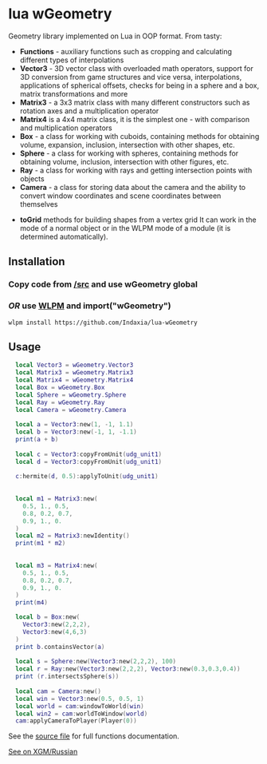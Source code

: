 # lua wGeometry
Geometry library implemented on Lua in OOP format.
From tasty:

- **Functions** - auxiliary functions such as cropping and calculating different types of interpolations
- **Vector3** - 3D vector class with overloaded math operators, support for 3D conversion from game structures and vice versa, interpolations, applications of spherical offsets, checks for being in a sphere and a box, matrix transformations and more
- **Matrix3** - a 3x3 matrix class with many different constructors such as rotation axes and a multiplication operator
- **Matrix4** is a 4x4 matrix class, it is the simplest one - with comparison and multiplication operators
- **Box** - a class for working with cuboids, containing methods for obtaining volume, expansion, inclusion, intersection with other shapes, etc.
- **Sphere** - a class for working with spheres, containing methods for obtaining volume, inclusion, intersection with other figures, etc.
- **Ray** - a class for working with rays and getting intersection points with objects
- **Camera** - a class for storing data about the camera and the ability to convert window coordinates and scene coordinates between themselves

+ **toGrid** methods for building shapes from a vertex grid
It can work in the mode of a normal object or in the WLPM mode of a module (it is determined automatically).

## Installation

### Copy code from [/src](/src) and use wGeometry global

### *OR* use [WLPM](https://github.com/Indaxia/wc3-wlpm-module-manager) and import("wGeometry")
```
wlpm install https://github.com/Indaxia/lua-wGeometry
```

## Usage

```lua
  local Vector3 = wGeometry.Vector3
  local Matrix3 = wGeometry.Matrix3
  local Matrix4 = wGeometry.Matrix4
  local Box = wGeometry.Box 
  local Sphere = wGeometry.Sphere 
  local Ray = wGeometry.Ray
  local Camera = wGeometry.Camera
  
  local a = Vector3:new(1, -1, 1.1)
  local b = Vector3:new(-1, 1, -1.1)
  print(a + b)
  
  local c = Vector3:copyFromUnit(udg_unit1)
  local d = Vector3:copyFromUnit(udg_unit1)
  
  c:hermite(d, 0.5):applyToUnit(udg_unit1)
  
  
  local m1 = Matrix3:new(
    0.5, 1., 0.5, 
    0.8, 0.2, 0.7, 
    0.9, 1., 0.
  )
  local m2 = Matrix3:newIdentity()
  print(m1 * m2)
  
  
  local m3 = Matrix4:new(
    0.5, 1., 0.5, 
    0.8, 0.2, 0.7, 
    0.9, 1., 0.
  )
  print(m4)

  local b = Box:new(
    Vector3:new(2,2,2),
    Vector3:new(4,6,3)
  )
  print b.containsVector(a)
  
  local s = Sphere:new(Vector3:new(2,2,2), 100)
  local r = Ray:new(Vector3:new(2,2,2), Vector3:new(0.3,0.3,0.4))
  print (r.intersectsSphere(s))
  
  local cam = Camera:new()
  local win = Vector3:new(0.5, 0.5, 1)
  local world = cam:windowToWorld(win)
  local win2 = cam:worldToWindow(world)
  cam:applyCameraToPlayer(Player(0))
```

See the [source file](/src/wGeometry.lua) for full functions documentation.

[See on XGM/Russian](https://xgm.guru/p/wc3/lua-wgeometry)
